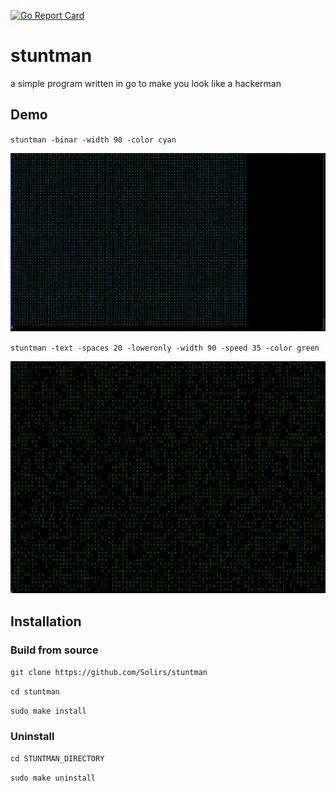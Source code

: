 [![Go Report Card](https://goreportcard.com/badge/github.com/Solirs/stuntman)](https://goreportcard.com/report/github.com/Solirs/stuntman)

# stuntman
a simple program written in go to make you look like a hackerman



## Demo


`stuntman -binar -width 90 -color cyan`

![alt text](https://github.com/Solirs/stuntman/blob/main/ressources/Demo-1.png?raw=true)


`stuntman -text -spaces 20 -loweronly -width 90 -speed 35 -color green`

![alt text](https://github.com/Solirs/stuntman/blob/main/ressources/Demo-Text.png?raw=true)

## Installation

### Build from source

`git clone https://github.com/Solirs/stuntman`

`cd stuntman`

`sudo make install`


### Uninstall

`cd STUNTMAN_DIRECTORY`

`sudo make uninstall`
